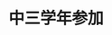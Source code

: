 ---
title: '中三学年参加'
photo: '/images/photoGrade3.jpg'
logo : '/images/newExperience.png'
textup: '今年79期が掲げる主題は「青春」。自分たちの「青春」の風景を一枚一枚写真に収め、展示をしています。僕たちが駆け抜けている「青春」をぜひ2-4で感じてみてください。'
building: '中学教室棟'
floor: '3' 
location: '2-4'
categoly: '2'
---